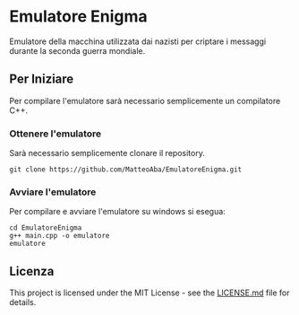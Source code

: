 # Emulatore Enigma

Emulatore della macchina utilizzata dai nazisti per criptare i messaggi durante la seconda guerra mondiale.

## Per Iniziare

Per compilare l'emulatore sarà necessario semplicemente un compilatore C++.

### Ottenere l'emulatore

Sarà necessario semplicemente clonare il repository.

```
git clone https://github.com/MatteoAba/EmulatoreEnigma.git
```

### Avviare l'emulatore

Per compilare e avviare l'emulatore su windows si esegua:

```
cd EmulatoreEnigma
g++ main.cpp -o emulatore
emulatore
```

## Licenza

This project is licensed under the MIT License - see the [LICENSE.md](LICENSE.md) file for details.
